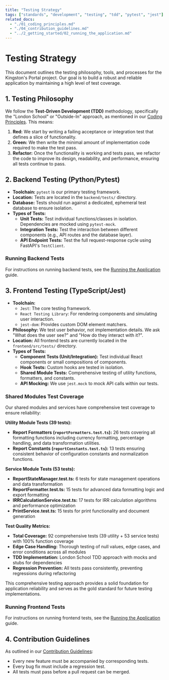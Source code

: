 ```yaml
---
title: "Testing Strategy"
tags: ["standards", "development", "testing", "tdd", "pytest", "jest"]
related_docs:
  - "./01_coding_principles.md"
  - "./04_contribution_guidelines.md"
  - "../2_getting_started/02_running_the_application.md"
---
```

# Testing Strategy

This document outlines the testing philosophy, tools, and processes for the Kingston's Portal project. Our goal is to build a robust and reliable application by maintaining a high level of test coverage.

## 1. Testing Philosophy

We follow the **Test-Driven Development (TDD)** methodology, specifically the "London School" or "Outside-In" approach, as mentioned in our [Coding Principles](./01_coding_principles.md). This means:
1.  **Red:** We start by writing a failing acceptance or integration test that defines a slice of functionality.
2.  **Green:** We then write the minimal amount of implementation code required to make the test pass.
3.  **Refactor:** Once the functionality is working and tests pass, we refactor the code to improve its design, readability, and performance, ensuring all tests continue to pass.

## 2. Backend Testing (Python/Pytest)

- **Toolchain:** `pytest` is our primary testing framework.
- **Location:** Tests are located in the `backend/tests/` directory.
- **Database:** Tests should run against a dedicated, ephemeral test database to ensure isolation.
- **Types of Tests:**
    - **Unit Tests:** Test individual functions/classes in isolation. Dependencies are mocked using `pytest-mock`.
    - **Integration Tests:** Test the interaction between different components (e.g., API routes and the database layer).
    - **API Endpoint Tests:** Test the full request-response cycle using FastAPI's `TestClient`.

### Running Backend Tests
For instructions on running backend tests, see the [Running the Application](../2_getting_started/02_running_the_application.md#backend-tests) guide.

## 3. Frontend Testing (TypeScript/Jest)

- **Toolchain:**
    - `Jest`: The core testing framework.
    - `React Testing Library`: For rendering components and simulating user interaction.
    - `jest-dom`: Provides custom DOM element matchers.
- **Philosophy:** We test user behavior, not implementation details. We ask "What does the user see?" and "How do they interact with it?".
- **Location:** All frontend tests are currently located in the `frontend/src/tests/` directory.
- **Types of Tests:**
    - **Component Tests (Unit/Integration):** Test individual React components or small compositions of components.
    - **Hook Tests:** Custom hooks are tested in isolation.
    - **Shared Module Tests:** Comprehensive testing of utility functions, formatters, and constants.
    - **API Mocking:** We use `jest.mock` to mock API calls within our tests.

### Shared Modules Test Coverage
Our shared modules and services have comprehensive test coverage to ensure reliability:

**Utility Module Tests (39 tests):**
- **Report Formatters (`reportFormatters.test.ts`):** 26 tests covering all formatting functions including currency formatting, percentage handling, and data transformation utilities.
- **Report Constants (`reportConstants.test.ts`):** 13 tests ensuring consistent behavior of configuration constants and normalization functions.

**Service Module Tests (53 tests):**
- **ReportStateManager.test.ts:** 6 tests for state management operations and data transformation
- **ReportFormatter.test.ts:** 15 tests for advanced data formatting logic and export formatting
- **IRRCalculationService.test.ts:** 17 tests for IRR calculation algorithms and performance optimization
- **PrintService.test.ts:** 15 tests for print functionality and document generation

**Test Quality Metrics:**
- **Total Coverage:** 92 comprehensive tests (39 utility + 53 service tests) with 100% function coverage
- **Edge Case Handling:** Thorough testing of null values, edge cases, and error conditions across all modules
- **TDD Implementation:** London School TDD approach with mocks and stubs for dependencies
- **Regression Prevention:** All tests pass consistently, preventing regressions during refactoring

This comprehensive testing approach provides a solid foundation for application reliability and serves as the gold standard for future testing implementations.

### Running Frontend Tests
For instructions on running frontend tests, see the [Running the Application](../2_getting_started/02_running_the_application.md#frontend-tests) guide.

## 4. Contribution Guidelines

As outlined in our [Contribution Guidelines](./04_contribution_guidelines.md):
- Every new feature must be accompanied by corresponding tests.
- Every bug fix must include a regression test.
- All tests must pass before a pull request can be merged. 